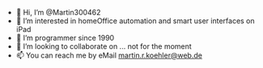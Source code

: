 - 👋 Hi, I’m @Martin300462
- 👀 I’m interested in homeOffice automation and smart user interfaces on iPad
- 🌱 I’m programmer since 1990
- 💞️ I’m looking to collaborate on ... not for the moment
- 📫 You can reach me by eMail martin.r.koehler@web.de

<!---
Martin300462/Martin300462 is a ✨ special ✨ repository because its `README.md` (this file) appears on your GitHub profile.
You can click the Preview link to take a look at your changes.
--->
